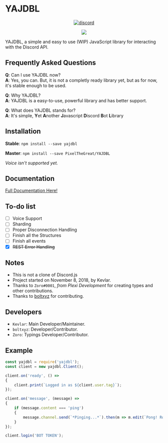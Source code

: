 # YAJDBL
<div align="center">
  <a href="https://discordapp.com/invite/HKV8qaz"><img src="https://discordapp.com/api/guilds/515532750279933954/embed.png" alt="discord" /></a>  
  
<a href="https://nodei.co/npm/yajdbl/"><img src="https://nodei.co/npm/yajdbl.png?downloads=true&downloadRank=true&stars=true"></a>  
</div>

YAJDBL, a simple and easy to use (WIP) JavaScript library for interacting with the Discord API.

## Frequently Asked Questions
**Q**: Can I use YAJDBL now?  
**A**: Yes, you can. But, it is not a completly ready library yet, but as for now, it's stable enough to be used.

**Q**: Why YAJDBL?  
**A**: YAJDBL is a easy-to-use, powerful library and has better support.  

**Q**: What does YAJDBL stands for?  
**A**: It's simple, **Y**et **A**nother **J**avascript **D**iscord **B**ot **L**ibrary 

## Installation
**Stable**: `npm install --save yajdbl`

**Master**: `npm install --save PixelTheGreat/YAJDBL`

*Voice isn't supported yet.*

## Documentation
[Full Documentation Here!](https://yajdbl.js.org/)

## To-do list  
- [ ] Voice Support  
- [ ] Sharding  
- [ ] Proper Disconnection Handling  
- [ ] Finish all the Structures  
- [ ] Finish all events
- [x] ~~REST Error Handling~~

## Notes
- This is not a clone of Discord.js
- Project started on November 8, 2018,  by Kevlar.
- Thanks to `Zoro#0001`, *from Plexi Development* for creating types and other contributions.
- Thanks to [boltxyz](https://github.com/boltxyz) for contributing.

## Developers
- `Kevlar`: Main Developer/Maintainer. 
- `boltxyz`: Developer/Contributor.
- `Zoro`: Typings Developer/Contributor.

## Example
```js  
const yajdbl = require('yajdbl');
const client = new yajdbl.Client();

client.on('ready', () =>
{
    client.print(`Logged in as ${client.user.tag}`);
});

client.on('message', (message) =>
{
    if (message.content === 'ping')
    {
        message.channel.send(`*Pinging...*`).then(m => m.edit(`Pong! Roundtrip took: ${m.createdTimestamp - message.createdTimestamp}ms`));
    }
});

client.login('BOT TOKEN');  
```

